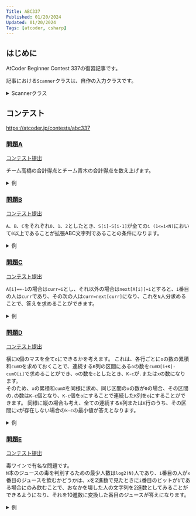 ```yaml
---
Title: ABC337
Published: 01/20/2024
Updated: 01/20/2024
Tags: [atcoder, csharp]
---
```


## はじめに

AtCoder Beginner Contest 337の復習記事です。

記事における`Scanner`クラスは、自作の入力クラスです。

<details>
<summary>Scannerクラス</summary>

```csharp
public static class Scanner
{
    public static T Scan<T>() where T : IConvertible => Convert<T>(ScanStringArray()[0]);
    public static (T1, T2) Scan<T1, T2>() where T1 : IConvertible where T2 : IConvertible
    {
        var input = ScanStringArray();
        return (Convert<T1>(input[0]), Convert<T2>(input[1]));
    }
    public static (T1, T2, T3) Scan<T1, T2, T3>() where T1 : IConvertible where T2 : IConvertible where T3 : IConvertible
    {
        var input = ScanStringArray();
        return (Convert<T1>(input[0]), Convert<T2>(input[1]), Convert<T3>(input[2]));
    }
    public static (T1, T2, T3, T4) Scan<T1, T2, T3, T4>() where T1 : IConvertible where T2 : IConvertible where T3 : IConvertible where T4 : IConvertible
    {
        var input = ScanStringArray();
        return (Convert<T1>(input[0]), Convert<T2>(input[1]), Convert<T3>(input[2]), Convert<T4>(input[3]));
    }
    public static (T1, T2, T3, T4, T5) Scan<T1, T2, T3, T4, T5>() where T1 : IConvertible where T2 : IConvertible where T3 : IConvertible where T4 : IConvertible where T5 : IConvertible
    {
        var input = ScanStringArray();
        return (Convert<T1>(input[0]), Convert<T2>(input[1]), Convert<T3>(input[2]), Convert<T4>(input[3]), Convert<T5>(input[4]));
    }
    public static (T1, T2, T3, T4, T5, T6) Scan<T1, T2, T3, T4, T5, T6>() where T1 : IConvertible where T2 : IConvertible where T3 : IConvertible where T4 : IConvertible where T5 : IConvertible where T6 : IConvertible
    {
        var input = ScanStringArray();
        return (Convert<T1>(input[0]), Convert<T2>(input[1]), Convert<T3>(input[2]), Convert<T4>(input[3]), Convert<T5>(input[4]), Convert<T6>(input[5]));
    }
    public static IEnumerable<T> ScanEnumerable<T>() where T : IConvertible => ScanStringArray().Select(Convert<T>);
    private static string[] ScanStringArray()
    {
        var line = Console.ReadLine()?.Trim() ?? string.Empty;
        return string.IsNullOrEmpty(line) ? Array.Empty<string>() : line.Split(' ');
    }
    private static T Convert<T>(string value) where T : IConvertible => (T)System.Convert.ChangeType(value, typeof(T));
}
```

</details>

## コンテスト

<https://atcoder.jp/contests/abc337>

### [問題A](https://atcoder.jp/contests/abc337/tasks/abc337_a)

[コンテスト提出](https://atcoder.jp/contests/ABC337/submissions/49433631)

チーム高橋の合計得点とチーム青木の合計得点を数え上げます。

<details>
<summary>例</summary>

```csharp
public static void Solve()
{
    var N = Scanner.Scan<int>();
    var a = 0;
    var b = 0;
    for (var i = 0; i < N; i++)
    {
        var (x, y) = Scanner.Scan<int, int>();
        a += x;
        b += y;
    }

    var answer = "Draw";
    if (a > b) answer = "Takahashi";
    if (b > a) answer = "Aoki";
    Console.WriteLine(answer);
}
```

</details>

### [問題B](https://atcoder.jp/contests/abc337/tasks/abc337_b)

[コンテスト提出](https://atcoder.jp/contests/ABC337/submissions/49460354)

`A`、`B`、`C`をそれぞれ`0`、`1`、`2`としたとき、`S[i]-S[i-1]`が全ての`i (1<=i<N)`において`0`以上であることが拡張ABC文字列であることの条件になります。

<details>
<summary>例</summary>

```csharp
public static void Solve()
{
    var S = Scanner.Scan<string>();
    for (var i = 1; i < S.Length; i++)
    {
        if (S[i] - S[i - 1] < 0)
        {
            Console.WriteLine("No");
            return;
        }
    }

    Console.WriteLine("Yes");
}
```

</details>

### [問題C](https://atcoder.jp/contests/abc337/tasks/abc337_c)

[コンテスト提出](https://atcoder.jp/contests/ABC337/submissions/49453358)

`A[i]==-1`の場合は`curr=i`とし、それ以外の場合は`next[A[i]]=i`とすると、`i`番目の人は`curr`であり、その次の人は`curr=next[curr]`になり、これを`N`人分求めることで、答えを求めることができます。

<details>
<summary>例</summary>

```csharp
public static void Solve()
{
    var N = Scanner.Scan<int>();
    var A = Scanner.ScanEnumerable<int>().ToArray();
    var next = new int[N];
    var curr = -1;
    for (var i = 0; i < N; i++)
    {
        if (A[i] == -1) curr = i;
        else next[A[i] - 1] = i;
    }

    var answer = new int[N];
    for (var i = 0; i < N; i++)
    {
        answer[i] = curr;
        curr = next[curr];
    }

    Console.WriteLine(string.Join(" ", answer.Select(x => x + 1)));
}
```

</details>

### [問題D](https://atcoder.jp/contests/abc337/tasks/abc337_d)

[コンテスト提出](https://atcoder.jp/contests/ABC337/submissions/49494907)  

横に`K`個のマスを全て`o`にできるかを考えます。
これは、各行ごとに`o`の数の累積和`cumO`を求めておくことで、連続する`K`列の区間にある`o`の数を`cumO[i+K]-cumO[i]`で求めることができ、`o`の数を`c`としたとき、`K-c`が`.`または`x`の数になります。  
そのため、`x`の累積和`cumX`を同様に求め、同じ区間の`x`の数が`0`の場合、その区間の`.`の数は`K-c`個となり、`K-c`個を`o`にすることで連続した`K`列を`o`にすることができます。
同様に縦の場合も考え、全ての連続する`K`列または`K`行のうち、その区間に`x`が存在しない場合の`k-c`の最小値が答えとなります。

<details>
<summary>例</summary>

```csharp
public static void Solve()
{
    var (H, W, K) = Scanner.Scan<int, int, int>();
    var S = new char[H][];
    for (var i = 0; i < H; i++)
    {
        S[i] = Scanner.Scan<string>().ToCharArray();
    }

    var oX = new long[H, W + 1];
    var oY = new long[H + 1, W];
    var xX = new long[H, W + 1];
    var xY = new long[H + 1, W];

    for (var i = 0; i < H; i++)
    {
        for (var j = 0; j < W; j++)
        {
            oX[i, j + 1] += oX[i, j];
            oY[i + 1, j] += oY[i, j];
            xX[i, j + 1] += xX[i, j];
            xY[i + 1, j] += xY[i, j];

            if (S[i][j] == 'o')
            {
                oX[i, j + 1] += 1;
                oY[i + 1, j] += 1;
            }
            else if (S[i][j] == 'x')
            {
                xX[i, j + 1] += 1;
                xY[i + 1, j] += 1;
            }
        }
    }

    const long Inf = 1 << 30;
    var answer = Inf;
    for (var i = 0; i < H; i++)
    {
        for (var j = 0; j + K <= W; j++)
        {
            var o = oX[i, j + K] - oX[i, j];
            var x = xX[i, j + K] - xX[i, j];
            if (x == 0) answer = Math.Min(answer, K - o);
        }
    }

    for (var j = 0; j < W; j++)
    {
        for (var i = 0; i + K <= H; i++)
        {
            if (S[i][j] == 'x') continue;

            var o = oY[i + K, j] - oY[i, j];
            var x = xY[i + K, j] - xY[i, j];
            if (x == 0) answer = Math.Min(answer, K - o);
        }
    }

    if (answer == Inf) answer = -1;
    Console.WriteLine(answer);
}
```

</details>

### [問題E](https://atcoder.jp/contests/abc337/tasks/abc337_e)

[コンテスト提出](https://atcoder.jp/contests/ABC337/submissions/49502172)  

毒ワインで有名な問題です。  
`N`本のジュースの毒を判別するための最少人数は`log2(N)`人であり、`i`番目の人が`x`番目のジュースを飲むかどうかは、`x`を2進数で見たときに`i`番目のビットが`1`である場合にのみ飲むことで、おなかを壊した人の文字列を2進数としてみることができるようになり、それを10進数に変換した番目のジュースが答えになります。

<details>
<summary>例</summary>

```csharp
public static void Solve()
{
    var N = Scanner.Scan<int>();

    var M = 0;
    while (1 << M < N) M++;

    Console.WriteLine(M);
    var lists = new List<int>[M].Select(_ => new List<int>()).ToArray();
    for (var i = 0; i < N; i++)
    {
        for (var k = 0; k < M; k++)
        {
            if ((i >> k & 1) == 1) lists[k].Add(i + 1);
        }
    }

    foreach (var list in lists)
    {
        Console.WriteLine($"{list.Count} {string.Join(" ", list)}");
    }

    var S = Scanner.Scan<string>();
    var answer = 0;
    for (var i = 0; i < M; i++)
    {
        answer |= (S[i] - '0') << i;
    }

    answer++;
    Console.WriteLine(answer);
}
```

</details>
